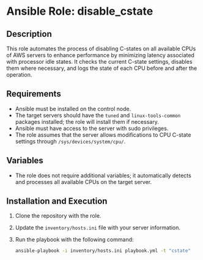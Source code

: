 # Ansible Role: disable_cstate

## Description
This role automates the process of disabling C-states on all available CPUs of AWS servers to enhance performance by minimizing latency associated with processor idle states. It checks the current C-state settings, disables them where necessary, and logs the state of each CPU before and after the operation.

## Requirements
- Ansible must be installed on the control node.
- The target servers should have the `tuned` and `linux-tools-common` packages installed; the role will install them if necessary.
- Ansible must have access to the server with sudo privileges.
- The role assumes that the server allows modifications to CPU C-state settings through `/sys/devices/system/cpu/`.

## Variables
- The role does not require additional variables; it automatically detects and processes all available CPUs on the target server.

## Installation and Execution
1. Clone the repository with the role.
2. Update the `inventory/hosts.ini` file with your server information.
3. Run the playbook with the following command:

   ```bash
   ansible-playbook -i inventory/hosts.ini playbook.yml -t "cstate"

